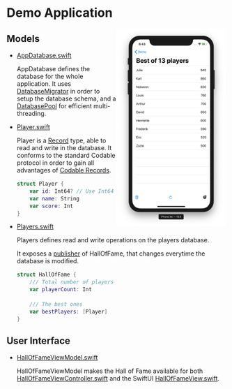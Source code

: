 Demo Application
================

<img align="right" src="https://github.com/groue/GRDBCombine/raw/master/Documentation/Demo/Screenshots/Demo1.png" width="50%">


## Models

- [AppDatabase.swift](GRDBCombineDemo/Models/AppDatabase.swift)
    
    AppDatabase defines the database for the whole application. It uses [DatabaseMigrator](https://github.com/groue/GRDB.swift/blob/master/README.md#migrations) in order to setup the database schema, and a [DatabasePool](https://github.com/groue/GRDB.swift/blob/master/README.md#database-pools) for efficient multi-threading.

- [Player.swift](GRDBCombineDemo/Models/Player.swift)
    
    Player is a [Record](https://github.com/groue/GRDB.swift/blob/master/README.md#records) type, able to read and write in the database. It conforms to the standard Codable protocol in order to gain all advantages of [Codable Records](https://github.com/groue/GRDB.swift/blob/master/README.md#codable-records).
    
    ```swift
    struct Player {
        var id: Int64? // Use Int64 for auto-incremented database ids
        var name: String
        var score: Int
    }
    ```


- [Players.swift](GRDBCombineDemo/Models/Players.swift)
    
    Players defines read and write operations on the players database.
    
    It exposes a [publisher](../../Sources/GRDBCombine/DatabasePublishersValue.swift) of HallOfFame, that changes everytime the database is modified.
    
    ```swift
    struct HallOfFame {
        /// Total number of players
        var playerCount: Int
        
        /// The best ones
        var bestPlayers: [Player]
    }
    ```

## User Interface

- [HallOfFameViewModel.swift](GRDBCombineDemo/UI/HallOfFameViewModel.swift)
    
    HallOfFameViewModel makes the Hall of Fame available for both [HallOfFameViewController.swift](GRDBCombineDemo/UI/HallOfFameViewController.swift) and the SwiftUI [HallOfFameView.swift](GRDBCombineDemo/UI/HallOfFameView.swift).
